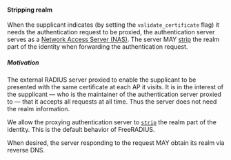 #### Stripping realm

When the supplicant indicates
(by setting the `validate_certificate` flag)
it needs the authentication request to be proxied,
the authentication server
serves as a
[Network Access Server (NAS)](https://wiki.freeradius.org/glossary/NAS).
The server
MAY
[strip](https://github.com/FreeRADIUS/freeradius-server/blob/v3.0.x/raddb/proxy.conf)
the realm part of the identity when forwarding the authentication request.

##### Motivation

The external RADIUS server proxied to enable the supplicant to be presented with the same
certificate at each AP it visits.
It is in the interest of the supplicant
&mdash; who is the maintainer of the authentication server proxied to &mdash;
that it accepts all requests at all time.
Thus the server does not need the realm information.

We allow the proxying authentication server to
[`strip`](https://github.com/FreeRADIUS/freeradius-server/blob/v3.0.x/raddb/proxy.conf)
the realm part of the identity.
This is the default behavior of FreeRADIUS.

When desired, the server responding to the request MAY
obtain its realm via reverse DNS.

